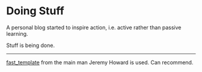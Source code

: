 # Doing Stuff

A personal blog started to inspire action, i.e. active rather than passive learning.

Stuff is being done.

----
[fast_template](https://www.fast.ai/posts/2020-01-16-fast_template.html) from the main man Jeremy Howard is used. Can recommend.
